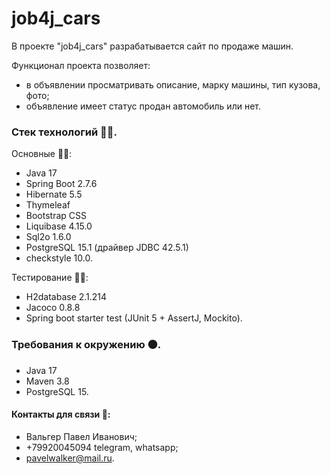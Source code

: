 # job4j_cars

В проекте "job4j_cars" разрабатывается сайт по продаже машин.

Функционал проекта позволяет:
* в объявлении просматривать описание, марку машины, тип кузова, фото;
* объявление имеет статус продан автомобиль или нет.

### Стек технологий :technologist:.
Основные :man_technologist:: 
- Java 17
- Spring Boot 2.7.6
- Hibernate 5.5
- Thymeleaf
- Bootstrap CSS
- Liquibase 4.15.0
- Sql2o 1.6.0
- PostgreSQL 15.1 (драйвер JDBC 42.5.1)
- checkstyle 10.0.

Тестирование :mechanic::
- H2database 2.1.214
- Jacoco 0.8.8
- Spring boot starter test (JUnit 5 + AssertJ, Mockito).

### Требования к окружению :black_circle:.
- Java 17
- Maven 3.8
- PostgreSQL 15.

#### Контакты для связи :iphone::
* Вальгер Павел Иванович;
* +79920045094 telegram, whatsapp;
* pavelwalker@mail.ru.